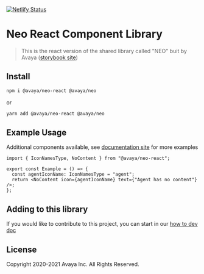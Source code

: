 [![Netlify Status](https://api.netlify.com/api/v1/badges/d59de19f-79ec-4c57-8282-cd07357a66cc/deploy-status)](https://app.netlify.com/sites/neo-library-react-storybook/deploys)

# Neo React Component Library

> This is the react version of the shared library called "NEO" buit by Avaya ([storybook site](https://neo-library-react-storybook.netlify.app/))

## Install

```bash
npm i @avaya/neo-react @avaya/neo
```

or

```bash
yarn add @avaya/neo-react @avaya/neo
```

## Example Usage

Additional components available, see [documentation site](https://design.avayacloud.com/components/web) for more examples

```tsx
import { IconNamesType, NoContent } from "@avaya/neo-react";

export const Example = () => {
  const agentIconName: IconNamesType = "agent";
  return <NoContent icon={agentIconName} text={"Agent has no content"} />;
};
```

## Adding to this library

If you would like to contribute to this project, you can start in our [how to dev doc](https://github.com/avaya-dux/neo-library-react/blob/main/readmes/how-to-dev.md)

## License

Copyright 2020-2021 Avaya Inc. All Rights Reserved.
